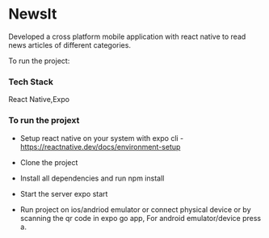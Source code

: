 
# NewsIt
Developed a cross platform mobile application with react native to read news articles of different categories. 



To run the project:
### Tech Stack

React Native,Expo




### To run the projext

- Setup react native on your system with expo cli - https://reactnative.dev/docs/environment-setup


- Clone the project
- Install all dependencies and run npm install
- Start the server expo start
- Run project on ios/andriod emulator or connect physical device or by scanning the qr code in expo go app, For android emulator/device press a.
